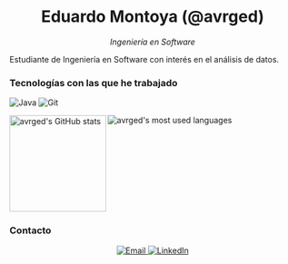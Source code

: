 <div align="center">
  <h1>Eduardo Montoya (@avrged)</h1>
  <p><em>Ingeniería en Software</em></p>
</div>

Estudiante de Ingeniería en Software con interés en el análisis de datos.

### Tecnologías con las que he trabajado

![Java](https://img.shields.io/badge/-Java-black?style=flat-square&logo=openjdk)
![Git](https://img.shields.io/badge/-Git-black?style=flat-square&logo=git)

<div>
  <img height="170" align="left" src="https://github-readme-stats.vercel.app/api?username=avrged&count_private=true&include_all_commits=true&theme=github_dark&hide_border=true&show_icons=true" alt="avrged's GitHub stats" />
  <img src="https://github-readme-stats.vercel.app/api/top-langs/?username=avrged&layout=compact&theme=github_dark&hide_border=true&langs_count=6" alt="avrged's most used languages" />
</div>

<br clear="both" />

### Contacto

<div align="center">
  <a href="mailto:edmontoyanobl@gmail.com">
    <img src="https://img.shields.io/badge/Email-black?style=for-the-badge&logo=gmail" alt="Email" />
  </a>
  <a href="https://www.linkedin.com/in/eduardo-montoya-noble-1b8bb6214/">
    <img src="https://img.shields.io/badge/LinkedIn-black?style=for-the-badge&logo=linkedin" alt="LinkedIn" />
  </a>
</div>
